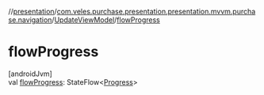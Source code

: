 //[presentation](../../../index.md)/[com.veles.purchase.presentation.presentation.mvvm.purchase.navigation](../index.md)/[UpdateViewModel](index.md)/[flowProgress](flow-progress.md)

# flowProgress

[androidJvm]\
val [flowProgress](flow-progress.md): StateFlow&lt;[Progress](../../com.veles.purchase.presentation.model.progress/-progress/index.md)&gt;
